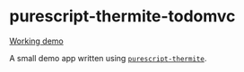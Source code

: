 # purescript-thermite-todomvc 
 
[Working demo](http://functorial.com/purescript-thermite-todomvc/)

A small demo app written using [`purescript-thermite`](https://github.com/paf31/purescript-thermite/).

